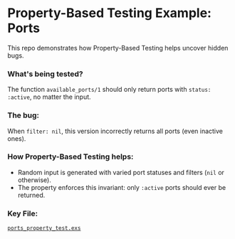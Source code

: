 # Property-Based Testing Example: Ports

This repo demonstrates how Property-Based Testing helps uncover hidden bugs.

### What's being tested?
The function `available_ports/1` should only return ports with `status: :active`, no matter the input.

### The bug:
When `filter: nil`, this version incorrectly returns all ports (even inactive ones).

### How Property-Based Testing helps:
- Random input is generated with varied port statuses and filters (`nil` or otherwise).
- The property enforces this invariant: only `:active` ports should ever be returned.

### Key File:
[`ports_property_test.exs`](./ports_property_test.exs)
